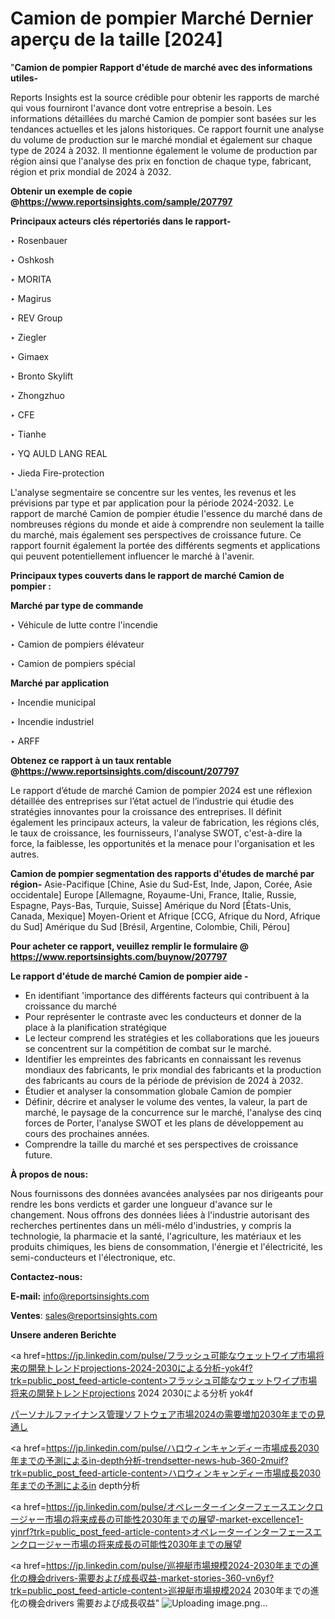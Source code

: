 # Camion de pompier Marché Dernier aperçu de la taille [2024]

"<strong>Camion de pompier Rapport d'étude de marché avec des informations utiles-</strong>

Reports Insights est la source crédible pour obtenir les rapports de marché qui vous fourniront l'avance dont votre entreprise a besoin. Les informations détaillées du marché Camion de pompier sont basées sur les tendances actuelles et les jalons historiques. Ce rapport fournit une analyse du volume de production sur le marché mondial et également sur chaque type de 2024 à 2032. Il mentionne également le volume de production par région ainsi que l'analyse des prix en fonction de chaque type, fabricant, région et prix mondial de 2024 à 2032.

<strong><b>Obtenir un exemple de copie @</b></strong><a href=https://www.reportsinsights.com/sample/207797><strong><b>https://www.reportsinsights.com/sample/207797</b></strong></a>

<b>Principaux acteurs clés répertoriés dans le rapport-</b>

<b> </b>‣ Rosenbauer

‣ Oshkosh

‣ MORITA

‣ Magirus

‣ REV Group

‣ Ziegler

‣ Gimaex

‣ Bronto Skylift

‣ Zhongzhuo

‣ CFE

‣ Tianhe

‣ YQ AULD LANG REAL

‣ Jieda Fire-protection

L'analyse segmentaire se concentre sur les ventes, les revenus et les prévisions par type et par application pour la période 2024-2032. Le rapport de marché Camion de pompier étudie l'essence du marché dans de nombreuses régions du monde et aide à comprendre non seulement la taille du marché, mais également ses perspectives de croissance future. Ce rapport fournit également la portée des différents segments et applications qui peuvent potentiellement influencer le marché à l'avenir.

<strong>Principaux types couverts dans le rapport de marché Camion de pompier :</strong>

<strong>Marché par type de commande</strong>

‣ Véhicule de lutte contre l'incendie

‣ Camion de pompiers élévateur

‣ Camion de pompiers spécial

<strong>Marché par application</strong>

‣ Incendie municipal

‣ Incendie industriel

‣ ARFF

<strong><b>Obtenez ce rapport à un taux rentable @</b></strong><a href=https://www.reportsinsights.com/discount/207797><strong><b>https://www.reportsinsights.com/discount/207797</b></strong></a>

Le rapport d’étude de marché Camion de pompier 2024 est une réflexion détaillée des entreprises sur l’état actuel de l’industrie qui étudie des stratégies innovantes pour la croissance des entreprises. Il définit également les principaux acteurs, la valeur de fabrication, les régions clés, le taux de croissance, les fournisseurs, l'analyse SWOT, c'est-à-dire la force, la faiblesse, les opportunités et la menace pour l'organisation et les autres.

<strong>Camion de pompier segmentation des rapports d'études de marché par région-</strong>
Asie-Pacifique [Chine, Asie du Sud-Est, Inde, Japon, Corée, Asie occidentale]
Europe [Allemagne, Royaume-Uni, France, Italie, Russie, Espagne, Pays-Bas, Turquie, Suisse]
Amérique du Nord [États-Unis, Canada, Mexique]
Moyen-Orient et Afrique [CCG, Afrique du Nord, Afrique du Sud]
Amérique du Sud [Brésil, Argentine, Colombie, Chili, Pérou]

<strong>Pour acheter ce rapport, veuillez remplir le formulaire @   <a href=https://www.reportsinsights.com/buynow/207797>https://www.reportsinsights.com/buynow/207797</a></strong>

<strong>Le rapport d'étude de marché Camion de pompier aide -</strong>
<ul>
  <li>En identifiant 'importance des différents facteurs qui contribuent à la croissance du marché</li>
  <li>Pour représenter le contraste avec les conducteurs et donner de la place à la planification stratégique</li>
  <li>Le lecteur comprend les stratégies et les collaborations que les joueurs se concentrent sur la compétition de combat sur le marché.</li>
  <li>Identifier les empreintes des fabricants en connaissant les revenus mondiaux des fabricants, le prix mondial des fabricants et la production des fabricants au cours de la période de prévision de 2024 à 2032.</li>
  <li>Étudier et analyser la consommation globale Camion de pompier</li>
  <li>Définir, décrire et analyser le volume des ventes, la valeur, la part de marché, le paysage de la concurrence sur le marché, l'analyse des cinq forces de Porter, l'analyse SWOT et les plans de développement au cours des prochaines années.</li>
  <li>Comprendre la taille du marché et ses perspectives de croissance future.</li>
</ul>
<strong>À propos de nous:</strong>

Nous fournissons des données avancées analysées par nos dirigeants pour rendre les bons verdicts et garder une longueur d'avance sur le changement. Nous offrons des données liées à l'industrie autorisant des recherches pertinentes dans un méli-mélo d'industries, y compris la technologie, la pharmacie et la santé, l'agriculture, les matériaux et les produits chimiques, les biens de consommation, l'énergie et l'électricité, les semi-conducteurs et l'électronique, etc.

<strong>Contactez-nous:</strong>

<strong>E-mail:</strong> <a href=mailto:info@reportsinsights.com>info@reportsinsights.com</a>

<strong>Ventes</strong>: <a href=mailto:sales@reportsinsights.com>sales@reportsinsights.com</a>

<strong>Unsere anderen Berichte</strong>

<a href=https://jp.linkedin.com/pulse/フラッシュ可能なウェットワイプ市場将来の開発トレンドprojections-2024-2030による分析-yok4f?trk=public_post_feed-article-content>フラッシュ可能なウェットワイプ市場将来の開発トレンドprojections 2024 2030による分析 yok4f</a>

<a href=https://www.linkedin.com/pulse/パーソナルファイナンス管理ソフトウェア市場2024の需要増加2030年までの見通し-reportsinsights-pvt-ltd-hscvf/>パーソナルファイナンス管理ソフトウェア市場2024の需要増加2030年までの見通し</a>

<a href=https://jp.linkedin.com/pulse/ハロウィンキャンディー市場成長2030年までの予測によるin-depth分析-trendsetter-news-hub-360-2muif?trk=public_post_feed-article-content>ハロウィンキャンディー市場成長2030年までの予測によるin depth分析</a>

<a href=https://jp.linkedin.com/pulse/オペレーターインターフェースエンクロージャー市場の将来成長の可能性2030年までの展望-market-excellence1-yjnrf?trk=public_post_feed-article-content>オペレーターインターフェースエンクロージャー市場の将来成長の可能性2030年までの展望</a>

<a href=https://jp.linkedin.com/pulse/巡視艇市場規模2024-2030年までの進化の機会drivers-需要および成長収益-market-stories-360-vn6yf?trk=public_post_feed-article-content>巡視艇市場規模2024 2030年までの進化の機会drivers 需要および成長収益</a>"
![Uploading image.png…]()
